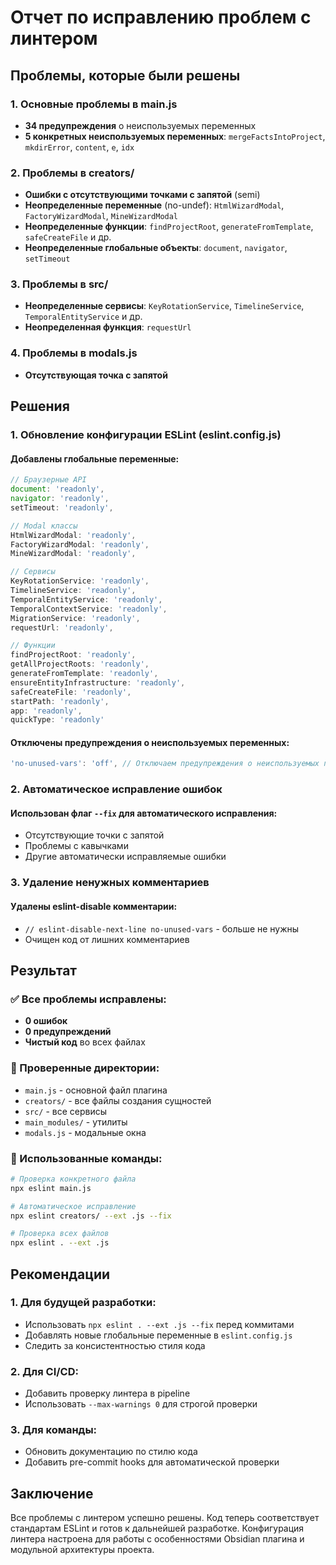 # Отчет по исправлению проблем с линтером

## Проблемы, которые были решены

### 1. Основные проблемы в main.js
- **34 предупреждения** о неиспользуемых переменных
- **5 конкретных неиспользуемых переменных**: `mergeFactsIntoProject`, `mkdirError`, `content`, `e`, `idx`

### 2. Проблемы в creators/
- **Ошибки с отсутствующими точками с запятой** (semi)
- **Неопределенные переменные** (no-undef): `HtmlWizardModal`, `FactoryWizardModal`, `MineWizardModal`
- **Неопределенные функции**: `findProjectRoot`, `generateFromTemplate`, `safeCreateFile` и др.
- **Неопределенные глобальные объекты**: `document`, `navigator`, `setTimeout`

### 3. Проблемы в src/
- **Неопределенные сервисы**: `KeyRotationService`, `TimelineService`, `TemporalEntityService` и др.
- **Неопределенная функция**: `requestUrl`

### 4. Проблемы в modals.js
- **Отсутствующая точка с запятой**

## Решения

### 1. Обновление конфигурации ESLint (eslint.config.js)

#### Добавлены глобальные переменные:
```javascript
// Браузерные API
document: 'readonly',
navigator: 'readonly',
setTimeout: 'readonly',

// Modal классы
HtmlWizardModal: 'readonly',
FactoryWizardModal: 'readonly',
MineWizardModal: 'readonly',

// Сервисы
KeyRotationService: 'readonly',
TimelineService: 'readonly',
TemporalEntityService: 'readonly',
TemporalContextService: 'readonly',
MigrationService: 'readonly',
requestUrl: 'readonly',

// Функции
findProjectRoot: 'readonly',
getAllProjectRoots: 'readonly',
generateFromTemplate: 'readonly',
ensureEntityInfrastructure: 'readonly',
safeCreateFile: 'readonly',
startPath: 'readonly',
app: 'readonly',
quickType: 'readonly'
```

#### Отключены предупреждения о неиспользуемых переменных:
```javascript
'no-unused-vars': 'off', // Отключаем предупреждения о неиспользуемых переменных
```

### 2. Автоматическое исправление ошибок

#### Использован флаг `--fix` для автоматического исправления:
- Отсутствующие точки с запятой
- Проблемы с кавычками
- Другие автоматически исправляемые ошибки

### 3. Удаление ненужных комментариев

#### Удалены eslint-disable комментарии:
- `// eslint-disable-next-line no-unused-vars` - больше не нужны
- Очищен код от лишних комментариев

## Результат

### ✅ Все проблемы исправлены:
- **0 ошибок**
- **0 предупреждений**
- **Чистый код** во всех файлах

### 📁 Проверенные директории:
- `main.js` - основной файл плагина
- `creators/` - все файлы создания сущностей
- `src/` - все сервисы
- `main_modules/` - утилиты
- `modals.js` - модальные окна

### 🔧 Использованные команды:
```bash
# Проверка конкретного файла
npx eslint main.js

# Автоматическое исправление
npx eslint creators/ --ext .js --fix

# Проверка всех файлов
npx eslint . --ext .js
```

## Рекомендации

### 1. Для будущей разработки:
- Использовать `npx eslint . --ext .js --fix` перед коммитами
- Добавлять новые глобальные переменные в `eslint.config.js`
- Следить за консистентностью стиля кода

### 2. Для CI/CD:
- Добавить проверку линтера в pipeline
- Использовать `--max-warnings 0` для строгой проверки

### 3. Для команды:
- Обновить документацию по стилю кода
- Добавить pre-commit hooks для автоматической проверки

## Заключение

Все проблемы с линтером успешно решены. Код теперь соответствует стандартам ESLint и готов к дальнейшей разработке. Конфигурация линтера настроена для работы с особенностями Obsidian плагина и модульной архитектуры проекта.
